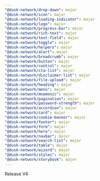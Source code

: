 ```yaml
---
"@dusk-network/drop-down": major
"@dusk-network/icon": major
"@dusk-network/loading-indicator": major
"@dusk-network/logo": major
"@dusk-network/progress-bar": major
"@dusk-network/rich-text": major
"@dusk-network/text-field": major
"@dusk-network/toggle": major
"@dusk-network/helpers": major
"@dusk-network/alert": major
"@dusk-network/breadcrumb": major
"@dusk-network/button": major
"@dusk-network/control": major
"@dusk-network/cta-list": major
"@dusk-network/disclaimer-list": major
"@dusk-network/file-upload": major
"@dusk-network/heading": major
"@dusk-network/menu": major
"@dusk-network/mnemonic": major
"@dusk-network/pagination": major
"@dusk-network/password-strength": major
"@dusk-network/accordion": major
"@dusk-network/card": major
"@dusk-network/cookie-banner": major
"@dusk-network/footer": major
"@dusk-network/form": major
"@dusk-network/hero": major
"@dusk-network/navbar": major
"@dusk-network/search-list": major
"@dusk-network/table": major
"@dusk-network/wizard": major
"@dusk-network/styles": major
"@dusk-network/storybook": major
---
```


Release V4
